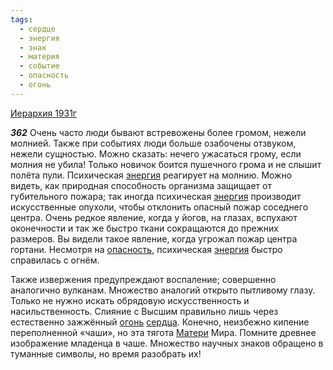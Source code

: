 ```yaml
---
tags:
  - сердце
  - энергия
  - знак
  - материя
  - событие
  - опасность
  - огонь
---
```


[Иерархия 1931г](/agni/1931)

___362___
Очень часто люди бывают встревожены более громом, нежели молнией. Также при событиях люди больше озабочены отзвуком, нежели сущностью. Можно сказать: нечего ужасаться грому, если молния не убила! Только новичок боится пушечного грома и не слышит полёта пули. Психическая [энергия](/tag/#энергия) реагирует на молнию. Можно видеть, как природная способность организма защищает от губительного пожара; так иногда психическая [энергия](/tag/#энергия) производит искусственные опухоли, чтобы отклонить опасный пожар соседнего центра. Очень редкое явление, когда у йогов, на глазах, вспухают оконечности и так же быстро ткани сокращаются до прежних размеров. Вы видели такое явление, когда угрожал пожар центра гортани. Несмотря на [опасность](/tag/#опасность), психическая [энергия](/tag/#энергия) быстро справилась с огнём.   

Также извержения предупреждают воспаление; совершенно аналогично вулканам. Множество аналогий открыто пытливому глазу. Только не нужно искать обрядовую искусственность и насильственность. Слияние с Высшим правильно лишь через естественно зажжённый [огонь](/tag/#огонь) [сердца](/tag/#сердце). Конечно, неизбежно кипение переполненной «чаши», но эта тягота [Матери](/tag/#материя) Мира. Помните древнее изображение младенца в чаше. Множество научных знаков обращено в туманные символы, но время разобрать их!   

